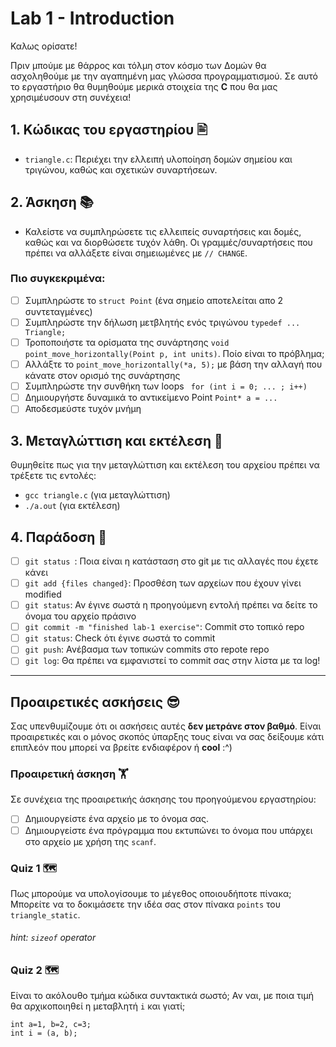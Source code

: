 # Lab 1 - Introduction

Καλως ορίσατε!

Πριν μπούμε με θάρρος και τόλμη στον κόσμο των Δομών θα ασχοληθούμε με την αγαπημένη μας γλώσσα προγραμματισμού. Σε αυτό το εργαστήριο θα θυμηθούμε μερικά στοιχεία της **C** που θα μας χρησιμέυσουν στη συνέχεια!

## 1. Κώδικας του εργαστηρίου 🖹
- `triangle.c`: Περιέχει την ελλειπή υλοποίηση δομών σημείου και τριγώνου, καθώς και σχετικών συναρτήσεων.    

## 2. Άσκηση 📚
- Καλείστε να συμπληρώσετε τις ελλειπείς συναρτήσεις και δομές, καθώς και να διορθώσετε τυχόν λάθη. Οι γραμμές/συναρτήσεις που πρέπει να αλλάξετε είναι σημειωμένες με `// CHANGE`.

### Πιο συγκεκριμένα:
- [ ] Συμπληρώστε το `struct Point` (ένα σημείο αποτελείται απο 2 συντεταγμένες)
- [ ] Συμπληρώστε την δήλωση μετβλητής ενός τριγώνου `typedef ... Triangle;`
- [ ] Τροποποιήστε τα ορίσματα της συνάρτησης `void point_move_horizontally(Point p, int units)`. Ποίο είναι το πρόβλημα;
- [ ] Αλλάξτε το `point_move_horizontally(*a, 5);` με βάση την αλλαγή που κάνατε στον ορισμό της συνάρτησης
- [ ] Συμπληρώστε την συνθήκη των loops ` for (int i = 0; ... ; i++)`
- [ ] Δημιουργήστε δυναμικά το αντικείμενο Point `Point* a = ...`
- [ ] Αποδεσμεύστε τυχόν μνήμη

## 3. Μεταγλώττιση και εκτέλεση 🍾
Θυμηθείτε πως για την μεταγλώττιση και εκτέλεση του αρχείου πρέπει να τρέξετε τις εντολές:

- `gcc triangle.c` (για μεταγλώττιση)
- `./a.out` (για εκτέλεση)

## 4. Παράδοση 🚚
- [ ] `git status `: Ποια είναι η κατάσταση στο git με τις αλλαγές που έχετε κάνει
- [ ] `git add {files changed}`: Προσθέση των αρχείων που έχουν γίνει modified
- [ ] `git status`: Αν έγινε σωστά η προηγούμενη εντολή πρέπει να δείτε το όνομα του αρχείο πράσινο
- [ ] `git commit -m "finished lab-1 exercise"`: Commit στο τοπικό repo
- [ ] `git status`: Check ότι έγινε σωστά το commit
- [ ] `git push`: Ανέβασμα των τοπικών commits στο repote repo
- [ ] `git log`: Θα πρέπει να εμφανιστεί το commit σας στην λίστα με τα log!

---

## Προαιρετικές ασκήσεις 😎
Σας υπενθυμίζουμε ότι οι ασκήσεις αυτές **δεν μετράνε στον βαθμό**. Είναι προαιρετικές και ο μόνος σκοπός ύπαρξης τους είναι να σας δείξουμε κάτι επιπλεόν που μπορεί να βρείτε ενδιαφέρον ή **cool** :^)

### Προαιρετική άσκηση 🏋️
Σε συνέχεια της προαιρετικής άσκησης του προηγούμενου εργαστηρίου:
- [ ] Δημιουργείστε ένα αρχείο με το όνομα σας.
- [ ] Δημιουργείστε ένα πρόγραμμα που εκτυπώνει το όνομα που υπάρχει στο αρχείο με χρήση της `scanf`.

### Quiz 1 🗺️
Πως μπορούμε να υπολογίσουμε το μέγεθος οποιουδήποτε πίνακα; Μπορείτε να το δοκιμάσετε την ιδέα σας στον πίνακα `points` του `triangle_static`.
###### hint: `sizeof` operator

### Quiz 2 🗺️
Είναι το ακόλουθο τμήμα κώδικα συντακτικά σωστό; Αν ναι, με ποια τιμή θα αρχικοποιηθεί η μεταβλητή `i` και γιατί;

```
int a=1, b=2, c=3;              
int i = (a, b); 
```
